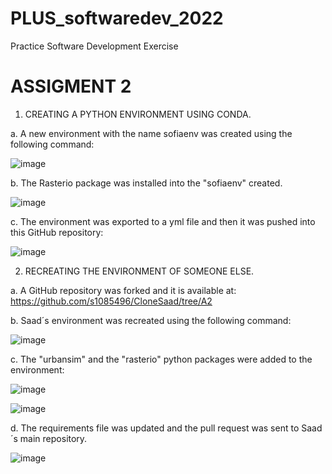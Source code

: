 # PLUS_softwaredev_2022
Practice Software Development Exercise

# ASSIGMENT 2

1. CREATING A PYTHON ENVIRONMENT USING CONDA.

a. A new environment with the name sofiaenv was created using the following command:

![image](https://user-images.githubusercontent.com/91962122/165780392-ddf046bd-95df-4b84-8336-ce2a8487ae67.png)

b. The Rasterio package was installed into the "sofiaenv" created. 

![image](https://user-images.githubusercontent.com/91962122/165780787-69645966-7dd5-4f89-9f08-c67c36c60194.png)

c. The environment was exported to a yml file and then it was pushed into this GitHub repository:

![image](https://user-images.githubusercontent.com/91962122/165782597-4ffb5302-8f00-4615-aefd-62e0825fb077.png)


2. RECREATING THE ENVIRONMENT OF SOMEONE ELSE.

a. A GitHub repository was forked and it is available at: https://github.com/s1085496/CloneSaad/tree/A2

b. Saad´s environment was recreated using the following command:

![image](https://user-images.githubusercontent.com/91962122/165785652-fed54903-7126-4b5e-88a9-09b45735ce83.png)

c. The "urbansim" and the "rasterio" python packages were added to the environment:

![image](https://user-images.githubusercontent.com/91962122/165786302-0e267857-f4a3-47d8-b09e-55a7027d163b.png)

![image](https://user-images.githubusercontent.com/91962122/165792860-35799ff6-67cc-45a7-96f6-100b55a13259.png)


d. The requirements file was updated and the pull request was sent to Saad´s main repository.

![image](https://user-images.githubusercontent.com/91962122/165793710-7c719a11-25e0-4000-a59a-26c5b7d6dc9f.png)



